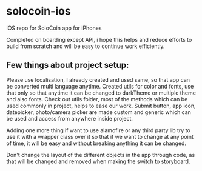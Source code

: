 # solocoin-ios
iOS repo for SoloCoin app for iPhones

Completed on boarding except API, i hope this helps and reduce efforts to build from scratch and will be easy to continue work efficiently.


## Few things about project setup:

Please use localisation, I already created and used same, so that app can be converted multi language anytime.
Created utils for color and fonts, use that only so that anytime it can be changed to darkTheme or multiple theme and also fonts.
Check out utils folder, most of the methods which can be used commonly in project, helps to ease our work.
Submit button, app icon, datepicker, photo/camera picker are made custom and generic which can be used and access from anywhere inside project.

Adding one more thing if want to use alamofire or any third party lib 
try to use it with a wrapper class over it so that if we want to change at any point of time, it will be easy and without breaking anything it can be changed.

Don't change the layout of the different objects in the app through code, as that will be changed and removed when making the switch to storyboard.

